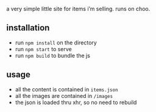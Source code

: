 a very simple little site for items i’m selling. runs on choo.

## installation

- run `npm install` on the directory
- run `npm start` to serve
- run `npm build` to bundle the js

## usage

- all the content is contained in `items.json`
- all the images are contained in `/images`
- the json is loaded thru xhr, so no need to rebuild